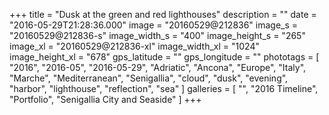 +++
title = "Dusk at the green and red lighthouses"
description = ""
date = "2016-05-29T21:28:36.000"
image = "20160529@212836"
image_s = "20160529@212836-s"
image_width_s = "400"
image_height_s = "265"
image_xl = "20160529@212836-xl"
image_width_xl = "1024"
image_height_xl = "678"
gps_latitude = ""
gps_longitude = ""
phototags = [ "2016", "2016-05", "2016-05-29", "Adriatic", "Ancona", "Europe", "Italy", "Marche", "Mediterranean", "Senigallia", "cloud", "dusk", "evening", "harbor", "lighthouse", "reflection", "sea" ]
galleries = [ "", "2016 Timeline", "Portfolio", "Senigallia City and Seaside" ]
+++
